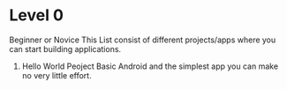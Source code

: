 # Level 0 

Beginner or Novice
This List consist of different projects/apps where you can start building applications.

1. Hello World Peoject
  Basic Android and the simplest app you can make no very little effort.
  
